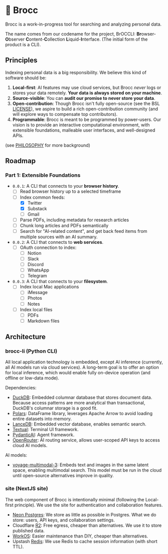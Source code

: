 # 🥦 Brocc

Brocc is a work-in-progress tool for searching and analyzing personal data. 

The name comes from our codename for the project, BrOCCLI: **Br**owser-**O**bserver **C**ontent-**C**ollection **L**iquid-**I**nterface. (The initial form of the product is a CLI).


## Principles

Indexing personal data is a big responsibility. We believe this kind of software should be:

1. **Local-first**: AI features may use cloud services, but Brocc _never_ logs or stores your data remotely. **Your data is always stored on your machine**.
2. **Source-visible**: You can **audit our promise to never store your data**.
3. **Open-contribution**: Though Brocc isn't fully open-source (see the BSL [LICENSE](LICENSE.md)), we aspire to build a rich open-contribution community (and will explore ways to compensate top contributors).
4. **Programmable**: Brocc is meant to be programmed by power-users. Our vision is to provide an interactive computational environment, with extensible foundations, malleable user interfaces, and well-designed APIs.

(see [PHILOSOPHY](._NOTES/PHILOSOPHY.md) for more background)

## Roadmap

### Part 1: Extensible Foundations

- `0.0.1`: A CLI that connects to your **browser history**.
  - [ ] Read browser history up to a selected timeframe
  - [ ] Index common feeds:
    - [x] Twitter
    - [x] Substack
    - [ ] Gmail
  - [ ] Parse PDFs, including metadata for research articles
  - [ ] Chunk long articles and PDFs semantically
  - [ ] Search for "AI-related content", and get back feed items from multiple sources with an AI summary.
- `0.0.2`: A CLI that connects to **web services**.
  - [ ] OAuth connection to index:
    - [ ] Notion
    - [ ] Slack
    - [ ] Discord
    - [ ] WhatsApp
    - [ ] Telegram
- `0.0.3`: A CLI that connects to your **filesystem**.
  - [ ] Index local Mac applications
    - [ ] iMessage
    - [ ] Photos
    - [ ] Notes
  - [ ] Index local files
    - [ ] PDFs
    - [ ] Markdown files

## Architecture

### brocc-li (Python CLI)

All local application technology is embedded, except AI inference (currently, all AI models run via cloud services). A long-term goal is to offer an option for local inference, which would enable fully on-device operation (and offline or low-data mode).

Dependencies:

- [DuckDB](https://duckdb.org): Embedded columnar database that stores document data. Because access patterns are more analytical than transactional, DuckDB's columnar storage is a good fit.
- [Polars](https://docs.pola.rs): DataFrame library, leverages Apache Arrow to avoid loading entire datasets into memory.
- [LanceDB](https://github.com/lancedb/lancedb): Embedded vector database, enables semantic search.
- [Textual](https://www.textualize.io): Terminal UI framework.
- [PydanticAI](https://ai.pydantic.dev): Agent framework.
- [OpenRouter](https://openrouter.ai/docs/quickstart): AI routing service, allows user-scoped API keys to access cloud AI models.

AI models:

- [voyage-multimodal-3](https://blog.voyageai.com/2024/11/12/voyage-multimodal-3): Embeds text and images in the same latent space, enabling multimodal search. This model must be run in the cloud until open-source alternatives improve in quality.

### site (NextJS site)

The web component of Brocc is intentionally minimal (following the Local-first principle). We use the site for authentication and collaboration features.

- [Neon Postgres](https://neon.tech/docs/introduction): We store as little as possible in Postgres. What we do store: users, API keys, and collaboration settings.
- Cloudflare [R2](https://developers.cloudflare.com/r2): Free egress, cheaper than alternatives. We use it to store published data.
- [WorkOS](https://workos.com): Easier maintenance than DIY, cheaper than alternatives.
- Upstash [Redis](https://upstash.com/docs/redis/overall/getstarted): We use Redis to cache session information (with short TTL).
